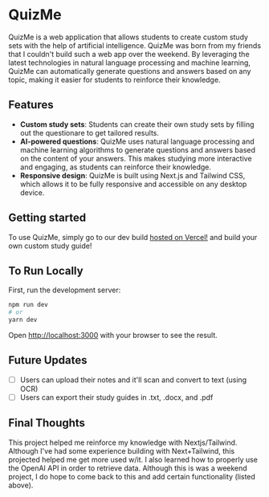 # QuizMe

QuizMe is a web application that allows students to create custom study sets with the help of artificial intelligence. QuizMe was born from my friends that I couldn't build such a web app over the weekend. By leveraging the latest technologies in natural language processing and machine learning, QuizMe can automatically generate questions and answers based on any topic, making it easier for students to reinforce their knowledge.

## Features
- **Custom study sets**: Students can create their own study sets by filling out the questionare to get tailored results.
- **AI-powered questions**: QuizMe uses natural language processing and machine learning algorithms to generate questions and answers based on the content of your answers. This makes studying more interactive and engaging, as students can reinforce their knowledge.
- **Responsive design**: QuizMe is built using Next.js and Tailwind CSS, which allows it to be fully responsive and accessible on any desktop device.

## Getting started

To use QuizMe, simply go to our dev build [hosted on Vercel!](https://quizme-eight.vercel.app) and build your own custom study guide!


## To Run Locally

First, run the development server:

```bash
npm run dev
# or
yarn dev
```

Open [http://localhost:3000](http://localhost:3000) with your browser to see the result.

## Future Updates 
- [ ] Users can upload their notes and it'll scan and convert to text (using OCR)
- [ ] Users can export their study guides in .txt, .docx, and .pdf

## Final Thoughts
This project helped me reinforce my knowledge with Nextjs/Tailwind. Although I've had some experience building with Next+Tailwind, this projected helped me get more used w/it. I also learned how to properly use the OpenAI API in order to retrieve data. Although this is was a weekend project, I do hope to come back to this and add certain functionality (listed above).

